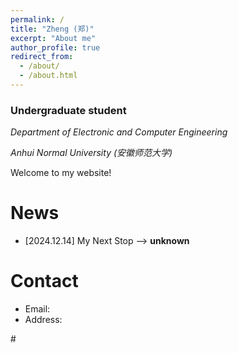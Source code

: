 ```yaml
---
permalink: /
title: "Zheng (郑)"
excerpt: "About me"
author_profile: true
redirect_from: 
  - /about/
  - /about.html
---
```

### Undergraduate student

*Department of Electronic and Computer Engineering*

*Anhui Normal University (安徽师范大学)*



Welcome to my website!

# News

* [2024.12.14] My Next Stop -->  **unknown**

# Contact

* Email: 
* Address: 



#<script type="text/javascript" id="clustrmaps" src="https://clustrmaps.com/map_v2.js?d=gRoUESTxlj4eEROAGh5ViX7GEPJ_6hJsZc-JDkHNPyM&cl=ffffff&w=a"></script>
